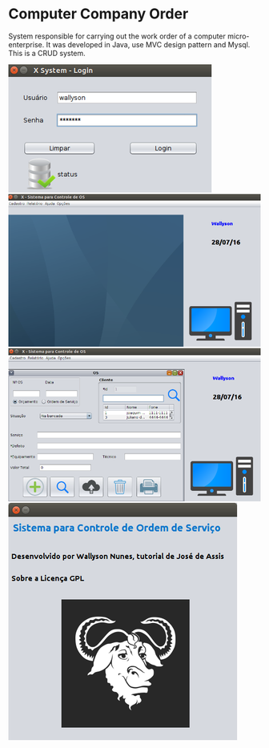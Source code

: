 # Computer Company Order
System responsible for carrying out the work order of a computer micro-enterprise. It was developed in Java, use MVC design pattern and Mysql. This is a CRUD system.

![View Login](https://github.com/WallysonNunes/workOrderInformatics/blob/master/screenshot/login.png)
![View Main](https://github.com/WallysonNunes/workOrderInformatics/blob/master/screenshot/telaPrincipal.png)
![View Register OS](https://github.com/WallysonNunes/workOrderInformatics/blob/master/screenshot/registerOs.png)
![View About](https://github.com/WallysonNunes/workOrderInformatics/blob/master/screenshot/sobre.png)
